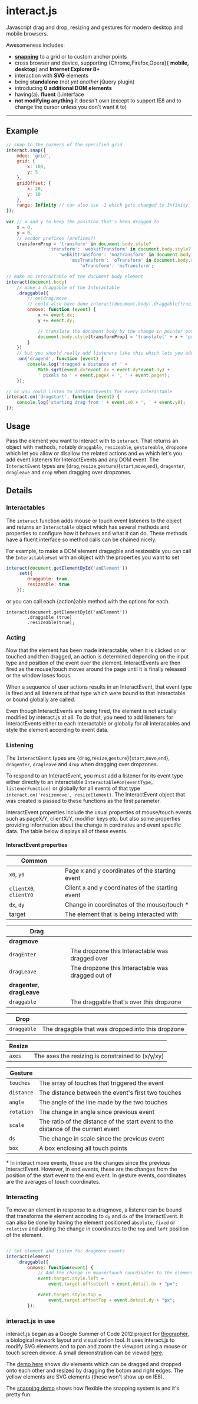 interact.js
===========
Javascript drag and drop, resizing and gestures for modern desktop and mobile browsers.

Awesomeness includes:
 - [**snapping**](http://t1.netsoc.ie/interact.js/demo/snap.html) to a grid or to custom anchor points
 - cross browser and device, supporting {Chrome,Firefox,Opera}{ **mobile, desktop**} and **Internet Explorer 8+**
 - interaction with **SVG** elements
 - being **standalone** (not _yet another_ jQuery plugin)
 - introducing **0 additional DOM elements**
 - having(a). **fluent** ().interface
 - **not modifying anything** it doesn't own (except to support IE8 and to change the cursor unless you don't want it to)

 ___

Example
-------
```javascript
// snap to the corners of the specified grid
interact.snap({
    mdoe: 'grid',
    grid: {
        x: 100,
        y: 5
    },
    gridOffset: {
        x: 20,
        y: 10
    },
    range: Infinity // can also use -1 which gets changed to Infinity
});
    
var // x and y to keep the position that's been dragged to
    x = 0,
    y = 0,
    // vendor prefixes (prefices?)
    transformProp = 'transform' in document.body.style?
                'transform': 'webkitTransform' in document.body.style?
                    'webkitTransform': 'mozTransform' in document.body.style?
                        'mozTransform': 'oTransform' in document.body.style?
                            'oTransform': 'msTransform';

// make an Interactable of the document body element
interact(document.body)
    // make a draggable of the Interactable
    .draggable({
        // on(drag)move
        // could also have done interact(document.body).draggable(true).ondragmove = function...
        onmove: function (event) {
            x += event.dx;
            y += event.dy;

            // translate the document body by the change in pointer position
            document.body.style[transformProp] = 'translate(' + x + 'px, ' + y + 'px)';
        }
    })
    // but you should really add listeners like this which lets you add multiple listeners
    .on('dragend', function (event) {
        console.log('dragged a distance of ' + 
            Math.sqrt(event.dx*event.dx + event.dy*event.dy) + 
            ' pixels to ' + event.pageX + ', ' + event.pageY);
    });

// or you could listen to InteractEvents for every Interactable
interact.on('dragstart', function (event) {
    console.log('starting drag from ' + event.x0 + ', ' + event.y0);
});
```

Usage
-----
Pass the element you want to interact with to `interact`. That returns an object with methods, notably `draggable`, `resizeable`, `gestureable`, `dropzone` which let you allow or disallow the related actions and `on` which let's you add event listeners for InteractEvents and any DOM event.
The `InteractEvent` types are {`drag`,`resize`,`gesture`}{`start`,`move`,`end`}, `dragenter`, `dragleave` and `drop` when dragging over dropzones.

Details
-------

### Interactables
The `interact` function adds mouse or touch event listeners to the object and returns an `Interactable` object which has several methods and properties to configure how it behaves and what it can do. These methods have a fluent interface so method calls can be chained nicely.

 For example, to make a DOM element dragagble and resizeable you can call the `Interactable#set` with an object with the properties you want to set
```javascript
interact(document.getElementById('anElement'))
    .set({
        draggable: true,
        resizeable: true
    });
```
or you can call each {action}able method with the options for each.
```jacascript
interact(document.getElementById('anElement'))
        .draggable (true)
        .resizeable(true);
```

### Acting
Now that the element has been made interactable, when it is clicked on or touched and then dragged, an action is determined depending on the input type and position of the event over the element. InteractEvents are then fired as the mouse/touch moves around the page until it is finally released or the window loses focus.

When a sequence of user actions results in an InteractEvent, that event type is fired and all listeners of that type which were bound to that Interactable or bound globally are called.

Even though InteractEvents are being fired, the element is not actually modified by interact.js at all. To do that, you need to add listeners for InteractEvents either to each Interactable or globally for all Interacables and style the element according to event data.

### Listening
The `InteractEvent` types are {`drag`,`resize`,`gesture`}{`start`,`move`,`end`}, `dragenter`, `dragleave` and `drop` when dragging over dropzones.

To respond to an InteractEvent, you must add a listener for its event type either directly to an interactable `Interactable#on(eventType, listenerFunction)` or globally for all events of that type `interact.on('resizemove', resizeElement)`. The InteractEvent object that was created is passed to these functions as the first parameter.

InteractEvent properties include the usual properties of mouse/touch events such as pageX/Y, clientX/Y, modifier keys etc. but also some properties providing information about the change in cordinates and event specific data. The table below displays all of these events.

#### InteractEvent properties
| Common                  |                                                   |
| ----------------------- | --------------------------------------------------|
| `x0`, `y0`              | Page x and y coordinates of the starting event    |
| `clientX0`, `clientY0`  | Client x and y coordinates of the starting event  |
| `dx`, `dy`              | Change in coordinates of the mouse/touch *        |
| target                  | The element that is being interacted with         |

| Drag                    |                                                   |
| ----------------------- | --------------------------------------------------|
| **dragmove**            |                                                   |
| `dragEnter`             | The dropzone this Interactable was dragged over   |
| `dragLeave`             | The dropzone this Interactable was dragged out of |
| **dragenter, dragLeave**|                                                   |
| `draggable`             | The draggable that's over this dropzone           |

| Drop                    |                                                   |
| ----------------------- | --------------------------------------------------|
| `draggable`             | The dragagble that was dropped into this dropzone |

| Resize                  |                                                   |
| ----------------------- | --------------------------------------------------|
| `axes`                  | The axes the resizing is constrained to (x/y/xy)  |

| Gesture                 |                                                   |
| ----------------------- | --------------------------------------------------|
| `touches`               | The array of touches that triggered the event     |
| `distance`              | The distance between the event's first two touches|
| `angle`                 | The angle of the line made by the two touches     |
| `rotation`              | The change in angle since previous event          |
| `scale`                 | The ratio of the distance of the start event to the distance of the current event |
| `ds`                    | The change in scale since the previous event      |
| `box`                   | A box enclosing all touch points                  |

\* In interact move events, these are the changes since the previous InteractEvent. However, in end events, these are the changes from the position of the start event to the end event. In gesture events, coordinates are the averages of touch coordinates.


### Interacting
To move an element in response to a dragmove, a listener can be bound that transforms the element accoding to `dy` and `dx` of the InteractEvent. It can also be done by having the element positioned `absolute`, `fixed` or `relative` and adding the change in coordinates to the `top` and `left` position of the element.

```javascript

// Set element and listen for dragmove events
interact(element)
    .draggable({
        onmove: function(event) {
            // Add the change in mouse/touch coordinates to the element's current position
            event.target.style.left =
                event.target.offsetLeft + event.detail.dx + "px";

            event.target.style.top =
                event.target.offsetTop + event.detail.dy + "px";
        });
```
### interact.js in use

interact.js began as a Google Summer of Code 2012 project for [Biographer](https://code.google.com/p/biographer "Biographer on Google Code"), a biological network layout and visualization tool. It uses interact.js to modify SVG elements and to pan and zoom the viewport using a mouse or touch screen device. A small demonstration can be viewed [here](http://t1.netsoc.ie/biographer/test/showcase.html "Biographer Showcase").

The [demo here](http://t1.netsoc.ie/interact.js/demo "interact.js drag, drop, resize and gesture demo") shows div elements which can be dragged and dropped onto each other and resized by dragging the botom and right edges. The yellow elements are SVG elements (these won't show up on IE8).

The [snapping demo](http://t1.netsoc.ie/interact.js/demo/snap.html "Oh snap!") shows how flexible the snapping system is and it's pretty fun.
